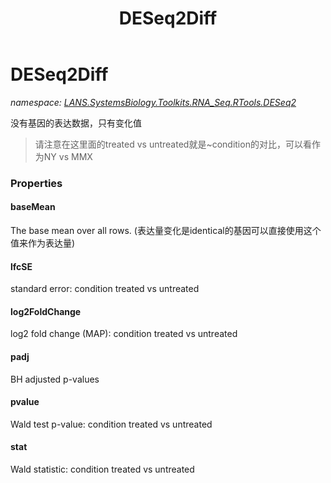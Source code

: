 ﻿---
title: DESeq2Diff
---

# DESeq2Diff
_namespace: [LANS.SystemsBiology.Toolkits.RNA_Seq.RTools.DESeq2](N-LANS.SystemsBiology.Toolkits.RNA_Seq.RTools.DESeq2.html)_

没有基因的表达数据，只有变化值

> 
>  请注意在这里面的treated vs untreated就是~condition的对比，可以看作为NY vs MMX
>  



### Properties

#### baseMean
The base mean over all rows.
 (表达量变化是identical的基因可以直接使用这个值来作为表达量)
#### lfcSE
standard error: condition treated vs untreated
#### log2FoldChange
log2 fold change (MAP): condition treated vs untreated
#### padj
BH adjusted p-values
#### pvalue
Wald test p-value: condition treated vs untreated
#### stat
Wald statistic: condition treated vs untreated
